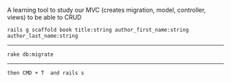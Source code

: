 A learning tool to study our MVC (creates migration, model, controller, views)
to be able to CRUD

    rails g scaffold book title:string author_first_name:string author_last_name:string
________

    rake db:migrate


________

    then CMD + T  and rails s
    
